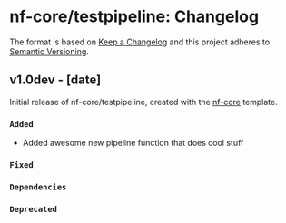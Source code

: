 # nf-core/testpipeline: Changelog

The format is based on [Keep a Changelog](https://keepachangelog.com/en/1.0.0/)
and this project adheres to [Semantic Versioning](https://semver.org/spec/v2.0.0.html).

## v1.0dev - [date]

Initial release of nf-core/testpipeline, created with the [nf-core](https://nf-co.re/) template.

### `Added`

* Added awesome new pipeline function that does cool stuff

### `Fixed`

### `Dependencies`

### `Deprecated`
